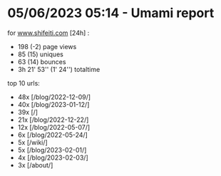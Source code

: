 # 05/06/2023 05:14 - Umami report
for www.shifeiti.com [24h] :

 - 198 (-2) page views
 - 85 (15) uniques
 - 63 (14) bounces
 - 3h 21' 53'' (1' 24'') totaltime


top 10 urls:
 - 48x [/blog/2022-12-09/]
 - 40x [/blog/2023-01-12/]
 - 39x [/]
 - 21x [/blog/2022-12-22/]
 - 12x [/blog/2022-05-07/]
 - 6x [/blog/2022-05-24/]
 - 5x [/wiki/]
 - 5x [/blog/2023-02-01/]
 - 4x [/blog/2023-02-03/]
 - 3x [/about/]


